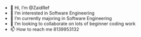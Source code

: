 - 👋 Hi, I’m @ZaidRef
- 👀 I’m interested in Software Engineering
- 🌱 I’m currently majoring in Software Engineering
- 💞️ I’m looking to collaborate on lots of beginner coding work
- 📫 How to reach me 8139953132

<!---
ZaidRef/ZaidRef is a ✨ special ✨ repository because its `README.md` (this file) appears on your GitHub profile.
You can click the Preview link to take a look at your changes.
--->
